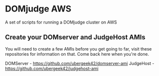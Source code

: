 # DOMjudge AWS
A set of scripts for running a DOMjudge cluster on AWS


## Create your DOMserver and JudgeHost AMIs
You will need to create a few AMIs before you get going to far, visit these
repositories for information on that. Come back here when you're done.

DOMServer - https://github.com/ubergeek42/domserver-ami
JudgeHost - https://github.com/ubergeek42/judgehost-ami
